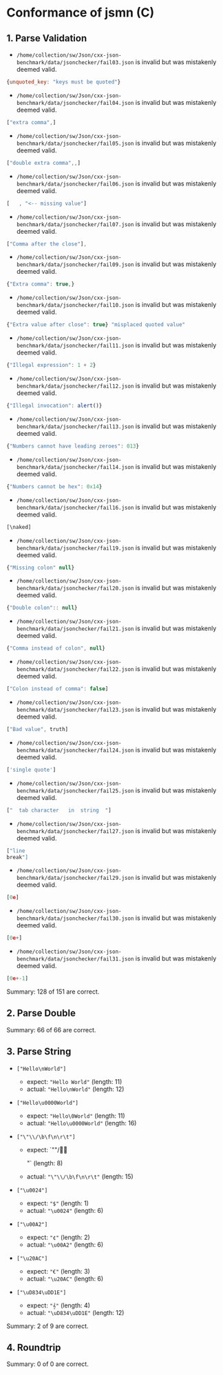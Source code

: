 # Conformance of jsmn (C)

## 1. Parse Validation

* `/home/collection/sw/Json/cxx-json-benchmark/data/jsonchecker/fail03.json` is invalid but was mistakenly deemed valid.
~~~js
{unquoted_key: "keys must be quoted"}
~~~

* `/home/collection/sw/Json/cxx-json-benchmark/data/jsonchecker/fail04.json` is invalid but was mistakenly deemed valid.
~~~js
["extra comma",]
~~~

* `/home/collection/sw/Json/cxx-json-benchmark/data/jsonchecker/fail05.json` is invalid but was mistakenly deemed valid.
~~~js
["double extra comma",,]
~~~

* `/home/collection/sw/Json/cxx-json-benchmark/data/jsonchecker/fail06.json` is invalid but was mistakenly deemed valid.
~~~js
[   , "<-- missing value"]
~~~

* `/home/collection/sw/Json/cxx-json-benchmark/data/jsonchecker/fail07.json` is invalid but was mistakenly deemed valid.
~~~js
["Comma after the close"],
~~~

* `/home/collection/sw/Json/cxx-json-benchmark/data/jsonchecker/fail09.json` is invalid but was mistakenly deemed valid.
~~~js
{"Extra comma": true,}
~~~

* `/home/collection/sw/Json/cxx-json-benchmark/data/jsonchecker/fail10.json` is invalid but was mistakenly deemed valid.
~~~js
{"Extra value after close": true} "misplaced quoted value"
~~~

* `/home/collection/sw/Json/cxx-json-benchmark/data/jsonchecker/fail11.json` is invalid but was mistakenly deemed valid.
~~~js
{"Illegal expression": 1 + 2}
~~~

* `/home/collection/sw/Json/cxx-json-benchmark/data/jsonchecker/fail12.json` is invalid but was mistakenly deemed valid.
~~~js
{"Illegal invocation": alert()}
~~~

* `/home/collection/sw/Json/cxx-json-benchmark/data/jsonchecker/fail13.json` is invalid but was mistakenly deemed valid.
~~~js
{"Numbers cannot have leading zeroes": 013}
~~~

* `/home/collection/sw/Json/cxx-json-benchmark/data/jsonchecker/fail14.json` is invalid but was mistakenly deemed valid.
~~~js
{"Numbers cannot be hex": 0x14}
~~~

* `/home/collection/sw/Json/cxx-json-benchmark/data/jsonchecker/fail16.json` is invalid but was mistakenly deemed valid.
~~~js
[\naked]
~~~

* `/home/collection/sw/Json/cxx-json-benchmark/data/jsonchecker/fail19.json` is invalid but was mistakenly deemed valid.
~~~js
{"Missing colon" null}
~~~

* `/home/collection/sw/Json/cxx-json-benchmark/data/jsonchecker/fail20.json` is invalid but was mistakenly deemed valid.
~~~js
{"Double colon":: null}
~~~

* `/home/collection/sw/Json/cxx-json-benchmark/data/jsonchecker/fail21.json` is invalid but was mistakenly deemed valid.
~~~js
{"Comma instead of colon", null}
~~~

* `/home/collection/sw/Json/cxx-json-benchmark/data/jsonchecker/fail22.json` is invalid but was mistakenly deemed valid.
~~~js
["Colon instead of comma": false]
~~~

* `/home/collection/sw/Json/cxx-json-benchmark/data/jsonchecker/fail23.json` is invalid but was mistakenly deemed valid.
~~~js
["Bad value", truth]
~~~

* `/home/collection/sw/Json/cxx-json-benchmark/data/jsonchecker/fail24.json` is invalid but was mistakenly deemed valid.
~~~js
['single quote']
~~~

* `/home/collection/sw/Json/cxx-json-benchmark/data/jsonchecker/fail25.json` is invalid but was mistakenly deemed valid.
~~~js
["	tab	character	in	string	"]
~~~

* `/home/collection/sw/Json/cxx-json-benchmark/data/jsonchecker/fail27.json` is invalid but was mistakenly deemed valid.
~~~js
["line
break"]
~~~

* `/home/collection/sw/Json/cxx-json-benchmark/data/jsonchecker/fail29.json` is invalid but was mistakenly deemed valid.
~~~js
[0e]
~~~

* `/home/collection/sw/Json/cxx-json-benchmark/data/jsonchecker/fail30.json` is invalid but was mistakenly deemed valid.
~~~js
[0e+]
~~~

* `/home/collection/sw/Json/cxx-json-benchmark/data/jsonchecker/fail31.json` is invalid but was mistakenly deemed valid.
~~~js
[0e+-1]
~~~


Summary: 128 of 151 are correct.

## 2. Parse Double


Summary: 66 of 66 are correct.

## 3. Parse String

* `["Hello\nWorld"]`
  * expect: `"Hello
World"` (length: 11)
  * actual: `"Hello\nWorld"` (length: 12)

* `["Hello\u0000World"]`
  * expect: `"Hello\0World"` (length: 11)
  * actual: `"Hello\u0000World"` (length: 16)

* `["\"\\/\b\f\n\r\t"]`
  * expect: `""\/
	"` (length: 8)
  * actual: `"\"\\/\b\f\n\r\t"` (length: 15)

* `["\u0024"]`
  * expect: `"$"` (length: 1)
  * actual: `"\u0024"` (length: 6)

* `["\u00A2"]`
  * expect: `"¢"` (length: 2)
  * actual: `"\u00A2"` (length: 6)

* `["\u20AC"]`
  * expect: `"€"` (length: 3)
  * actual: `"\u20AC"` (length: 6)

* `["\uD834\uDD1E"]`
  * expect: `"𝄞"` (length: 4)
  * actual: `"\uD834\uDD1E"` (length: 12)


Summary: 2 of 9 are correct.

## 4. Roundtrip


Summary: 0 of 0 are correct.

